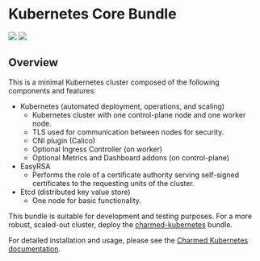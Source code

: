 # Kubernetes Core Bundle

![](https://img.shields.io/badge/kubernetes-1.24-brightgreen.svg) ![](https://img.shields.io/badge/juju-2.9+-brightgreen.svg)

## Overview

This is a minimal Kubernetes cluster composed of the following components and features:

- Kubernetes (automated deployment, operations, and scaling)
     - Kubernetes cluster with one control-plane node and one worker node.
     - TLS used for communication between nodes for security.
     - CNI plugin (Calico)
     - Optional Ingress Controller (on worker)
     - Optional Metrics and Dashboard addons (on control-plane)
- EasyRSA
     - Performs the role of a certificate authority serving self-signed certificates
       to the requesting units of the cluster.
- Etcd (distributed key value store)
     - One node for basic functionality.

This bundle is suitable for development and testing purposes. For a more robust, scaled-out cluster, deploy the
[charmed-kubernetes](https://charmhub.io/charmed-kubernetes) bundle.

For detailed installation and usage, please see the [Charmed Kubernetes documentation](https://ubuntu.com/kubernetes/docs).

